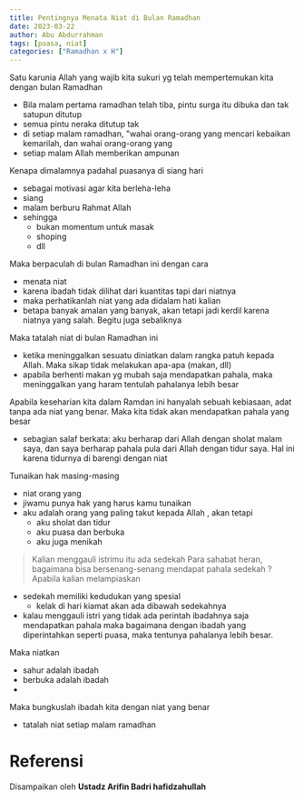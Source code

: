 ```yaml
---
title: Pentingnya Menata Niat di Bulan Ramadhan
date: 2023-03-22
author: Abu Abdurrahman
tags: [puasa, niat]
categories: ["Ramadhan x H"]
---
```


Satu karunia Allah yang wajib kita sukuri yg telah mempertemukan kita dengan bulan Ramadhan 

- Bila malam pertama ramadhan telah tiba, pintu surga itu dibuka dan tak satupun ditutup
- semua pintu neraka ditutup tak
- di setiap malam ramadhan, "wahai orang-orang yang mencari kebaikan kemarilah, dan wahai orang-orang yang 
- setiap malam Allah memberikan ampunan

Kenapa dimalamnya padahal puasanya di siang hari

- sebagai motivasi agar kita berleha-leha
- siang 
- malam berburu Rahmat Allah
- sehingga 
  - bukan momentum untuk masak
  - shoping
  - dll

Maka berpaculah di bulan Ramadhan ini dengan cara

- menata niat
- karena ibadah tidak dilihat dari kuantitas tapi dari niatnya
- maka perhatikanlah niat yang ada didalam hati kalian
- betapa banyak amalan yang banyak, akan tetapi jadi kerdil karena niatnya yang salah. Begitu juga sebaliknya

Maka tatalah niat di bulan Ramadhan ini

- ketika meninggalkan sesuatu diniatkan dalam rangka patuh kepada Allah. Maka sikap tidak melakukan apa-apa (makan, dll)
- apabila berhenti makan yg mubah saja mendapatkan pahala, maka meninggalkan yang haram tentulah pahalanya lebih besar

Apabila keseharian kita dalam Ramdan ini hanyalah sebuah kebiasaan, adat tanpa ada niat yang benar. Maka kita tidak akan mendapatkan pahala yang besar

- sebagian salaf berkata: aku berharap dari Allah dengan sholat malam saya, dan saya berharap pahala pula dari Allah dengan tidur saya. Hal ini karena tidurnya di barengi dengan niat

Tunaikan hak masing-masing 

- niat orang yang 
- jiwamu punya hak yang harus kamu tunaikan
- aku adalah orang yang paling takut kepada Allah , akan tetapi
  - aku sholat dan tidur
  - aku puasa dan berbuka
  - aku juga menikah

> Kalian menggauli istrimu itu ada sedekah
Para sahabat heran, bagaimana bisa bersenang-senang mendapat pahala sedekah ? Apabila kalian melampiaskan 

- sedekah memiliki kedudukan yang spesial
  - kelak di hari kiamat akan ada dibawah sedekahnya
- kalau menggauli istri yang tidak ada perintah ibadahnya saja mendapatkan pahala maka bagaimana dengan ibadah yang diperintahkan seperti puasa, maka tentunya pahalanya lebih besar.

Maka niatkan 

- sahur adalah ibadah
- berbuka adalah ibadah
- 

Maka bungkuslah ibadah kita dengan niat yang benar

- tatalah niat setiap malam ramadhan

# Referensi 

Disampaikan oleh **Ustadz Arifin Badri hafidzahullah**